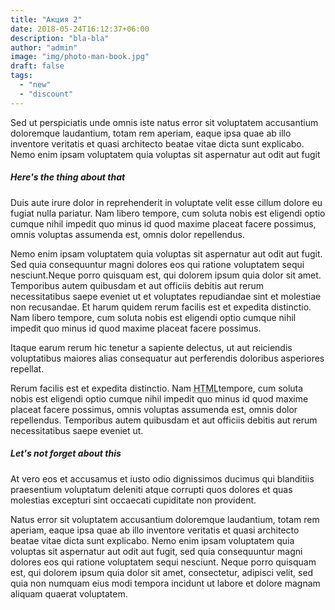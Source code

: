 ```yaml
---
title: "Акция 2"
date: 2018-05-24T16:12:37+06:00
description: "bla-bla"
author: "admin"
image: "img/photo-man-book.jpg"
draft: false
tags:
  - "new"
  - "discount"
---
```


<p>
    Sed ut perspiciatis unde omnis iste natus error sit voluptatem accusantium doloremque laudantium, totam rem aperiam, eaque ipsa quae ab illo inventore veritatis et quasi architecto beatae vitae dicta sunt explicabo. Nemo enim ipsam voluptatem quia voluptas
    sit aspernatur aut odit aut fugit
</p>
<h5>Here's the thing about that</h5>
<p>
    Duis aute irure dolor in reprehenderit in voluptate velit esse cillum dolore eu fugiat nulla pariatur. Nam libero tempore, cum soluta nobis est eligendi optio cumque nihil impedit quo minus id quod maxime placeat facere possimus, omnis voluptas assumenda
    est, omnis dolor repellendus.
</p>
<p>
    <span class="font-weight-bold">Nemo enim ipsam voluptatem quia voluptas sit aspernatur aut odit aut fugit. Sed quia consequuntur magni dolores eos qui ratione voluptatem sequi nesciunt.</span>Neque porro quisquam est, qui dolorem ipsum quia dolor sit
    amet. Temporibus autem quibusdam et aut officiis debitis aut rerum necessitatibus saepe eveniet ut et voluptates repudiandae sint et molestiae non recusandae. Et harum quidem rerum facilis est et expedita distinctio. Nam
    libero tempore, cum soluta nobis est eligendi optio cumque nihil impedit quo minus id quod maxime placeat facere possimus.
</p>
<p>
    Itaque earum rerum hic tenetur a sapiente delectus, ut aut reiciendis voluptatibus maiores alias consequatur aut perferendis doloribus asperiores repellat.
</p>
<p>
    Rerum facilis est et expedita distinctio. Nam
    <abbr title="Hyper Text Markup Language">HTML</abbr>tempore, cum soluta nobis est eligendi optio cumque nihil impedit quo minus id quod maxime placeat facere possimus, omnis voluptas assumenda est, omnis dolor repellendus. Temporibus autem quibusdam et aut officiis
    debitis aut rerum necessitatibus saepe eveniet ut.
</p>
<h5>Let's not forget about this</h5>
<p>
    At vero eos et accusamus et iusto odio dignissimos ducimus qui blanditiis praesentium voluptatum deleniti atque corrupti quos dolores et quas molestias excepturi sint occaecati cupiditate non provident.
</p>
<p>
    Natus error sit voluptatem accusantium doloremque laudantium, totam rem aperiam, eaque ipsa quae ab illo inventore veritatis et quasi architecto beatae vitae dicta sunt explicabo. Nemo enim ipsam voluptatem quia voluptas sit aspernatur aut odit aut fugit,
    sed quia consequuntur magni dolores eos qui ratione voluptatem sequi nesciunt. Neque porro quisquam est, qui dolorem ipsum quia dolor sit amet, consectetur, adipisci velit, sed quia non numquam eius modi tempora incidunt
    ut labore et dolore magnam aliquam quaerat voluptatem.
</p>
